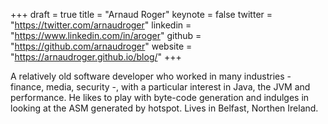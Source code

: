 +++
draft = true
title = "Arnaud Roger"
keynote = false
twitter = "https://twitter.com/arnaudroger"
linkedin = "https://www.linkedin.com/in/aroger"
github = "https://github.com/arnaudroger"
website = "https://arnaudroger.github.io/blog/"
+++

A relatively old software developer who worked in many industries - finance, media, security -, with a particular interest in Java, the JVM and performance. He likes to play with byte-code generation and indulges in looking at the ASM generated by hotspot. Lives in Belfast, Northen Ireland.